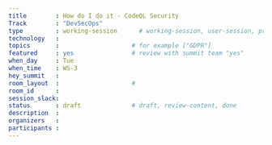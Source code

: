 ```yaml
---
title        : How do I do it - CodeQL Security
Track        : "DevSecOps"
type         : working-session      # working-session, user-session, product-session
technology   :
topics       :                    # for example ["GDPR"]
featured     : yes                # review with summit team "yes"
when_day     : Tue
when_time    : WS-3
hey_summit   :
room_layout  :                    #
room_id      :
session_slack: 
status       : draft              # draft, review-content, done
description  :
organizers   :
participants :
---
```



<!--(add intro)

## WHY

(...)

## What

(...)

## Outcomes

(...)

## References

(...)


## Previous-->
